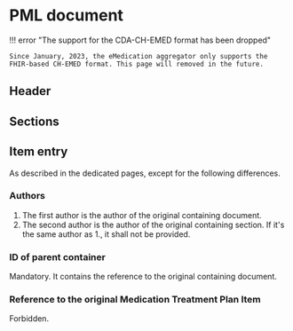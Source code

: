 # PML document

!!! error "The support for the CDA-CH-EMED format has been dropped"

    Since January, 2023, the eMedication aggregator only supports the FHIR-based CH-EMED format. This page will removed in the future.

## Header

## Sections

## Item entry

As described in the dedicated pages, except for the following differences.


### Authors

1. The first author is the author of the original containing document.
2. The second author is the author of the original containing section. If it's the same author as 1., it shall not be provided.

### ID of parent container

Mandatory. It contains the reference to the original containing document.

### Reference to the original Medication Treatment Plan Item

Forbidden. 
